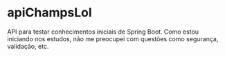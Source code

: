 # apiChampsLol
API para testar conhecimentos iniciais de Spring Boot. Como estou iniciando nos estudos, não me preocupei com questões como segurança, validação, etc.
